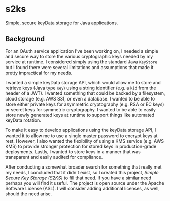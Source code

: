 s2ks
====

Simple, secure keyData storage for Java applications.

Background
----------

For an OAuth service application I've been working on, I needed a simple and
secure way to store the various cryptographic keys needed by my service 
at runtime. I considered simply using the standard Java `KeyStore` but 
I found there were several limitations and assumptions that made it pretty 
impractical for my needs.

I wanted a simple keyData storage API, which would allow me to store
and retrieve keys (Java type `Key`) using a string identifier 
(e.g. a `kid` from the header of a JWT). I wanted something that could
be backed by a filesystem, cloud storage (e.g. AWS S3), or even a database. 
I wanted to be able to store either private keys for asymmetric cryptography 
(e.g. RSA or EC keys) or secret keys for symmetric cryptography. I wanted to 
be able to easily store newly generated keys at runtime to support things 
like automated keyData rotation. 

To make it easy to develop applications using the keyData storage API, I wanted
it to allow me to use a single master password to encrypt keys at rest. 
However, I also wanted the flexibility of using a KMS service (e.g. AWS KMS)
to provide stronger protection for stored keys in production-grade 
deployments. Lastly, I wanted to store keys in a manner that was transparent 
and easily audited for compliance.

After conducting a somewhat broader search for something that really met
my needs, I concluded that it didn't exist, so I created this project,
_Simple Secure Key Storage (S2KS)_ to fill that need. If you have a similar 
need perhaps you will find it useful. The project is open source under the
Apache Software License (ASL). I will consider adding additional licenses,
as well, should the need arise.
